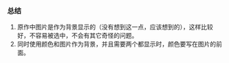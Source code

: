 ### 总结
1. 原作中图片是作为背景显示的（没有想到这一点，应该想到的），这样比较好，不容易被选中，不会有其它奇怪的问题。  
2. 同时使用颜色和图片作为背景，并且需要两个都显示时，颜色要写在图片的前面。